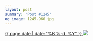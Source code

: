 ```yaml
---
layout: post
summary: 'Post #1245'
og_image: 1245-960.jpg
---
```


<p>
 <time>
  <a href="/1245">
   {{ page.date | date: "%B %-d, %Y" }}
  </a>
 </time>
 <a href="/1245">
  <img data-taken="12/6/2020" sizes="(min-width: 700px) 50vw, calc(100vw - 2rem)" src="{{ site.assets_url }}/1245-480.jpg" srcset="{{ site.assets_url }}/1245-240.jpg 240w, {{ site.assets_url }}/1245-480.jpg 480w, {{ site.assets_url }}/1245-720.jpg 720w, {{ site.assets_url }}/1245-960.jpg 960w"/>
 </a>
</p>
